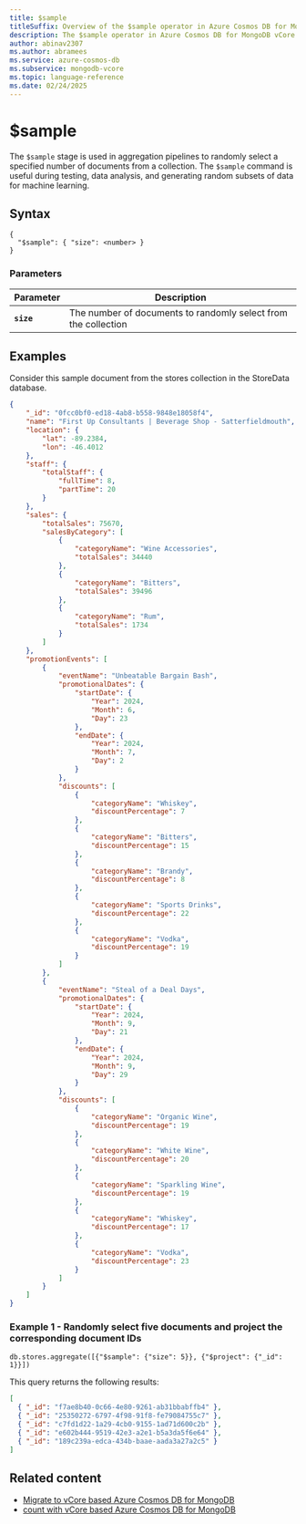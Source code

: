 ```yaml
---
title: $sample
titleSuffix: Overview of the $sample operator in Azure Cosmos DB for MongoDB vCore
description: The $sample operator in Azure Cosmos DB for MongoDB vCore returns a randomly selected number of documents
author: abinav2307
ms.author: abramees
ms.service: azure-cosmos-db
ms.subservice: mongodb-vcore
ms.topic: language-reference
ms.date: 02/24/2025
---
```


# $sample
The `$sample` stage is used in aggregation pipelines to randomly select a specified number of documents from a collection. The `$sample` command is useful during testing, data analysis, and generating random subsets of data for machine learning.

## Syntax

```mongodb
{
  "$sample": { "size": <number> }
}
```

### Parameters

| Parameter | Description |
| --- | --- |
| **`size`** | The number of documents to randomly select from the collection|

## Examples
Consider this sample document from the stores collection in the StoreData database.

```json
{
    "_id": "0fcc0bf0-ed18-4ab8-b558-9848e18058f4",
    "name": "First Up Consultants | Beverage Shop - Satterfieldmouth",
    "location": {
        "lat": -89.2384,
        "lon": -46.4012
    },
    "staff": {
        "totalStaff": {
            "fullTime": 8,
            "partTime": 20
        }
    },
    "sales": {
        "totalSales": 75670,
        "salesByCategory": [
            {
                "categoryName": "Wine Accessories",
                "totalSales": 34440
            },
            {
                "categoryName": "Bitters",
                "totalSales": 39496
            },
            {
                "categoryName": "Rum",
                "totalSales": 1734
            }
        ]
    },
    "promotionEvents": [
        {
            "eventName": "Unbeatable Bargain Bash",
            "promotionalDates": {
                "startDate": {
                    "Year": 2024,
                    "Month": 6,
                    "Day": 23
                },
                "endDate": {
                    "Year": 2024,
                    "Month": 7,
                    "Day": 2
                }
            },
            "discounts": [
                {
                    "categoryName": "Whiskey",
                    "discountPercentage": 7
                },
                {
                    "categoryName": "Bitters",
                    "discountPercentage": 15
                },
                {
                    "categoryName": "Brandy",
                    "discountPercentage": 8
                },
                {
                    "categoryName": "Sports Drinks",
                    "discountPercentage": 22
                },
                {
                    "categoryName": "Vodka",
                    "discountPercentage": 19
                }
            ]
        },
        {
            "eventName": "Steal of a Deal Days",
            "promotionalDates": {
                "startDate": {
                    "Year": 2024,
                    "Month": 9,
                    "Day": 21
                },
                "endDate": {
                    "Year": 2024,
                    "Month": 9,
                    "Day": 29
                }
            },
            "discounts": [
                {
                    "categoryName": "Organic Wine",
                    "discountPercentage": 19
                },
                {
                    "categoryName": "White Wine",
                    "discountPercentage": 20
                },
                {
                    "categoryName": "Sparkling Wine",
                    "discountPercentage": 19
                },
                {
                    "categoryName": "Whiskey",
                    "discountPercentage": 17
                },
                {
                    "categoryName": "Vodka",
                    "discountPercentage": 23
                }
            ]
        }
    ]
}
```

### Example 1 - Randomly select five documents and project the corresponding document IDs

```mongodb
db.stores.aggregate([{"$sample": {"size": 5}}, {"$project": {"_id": 1}}])
```

This query returns the following results:
```json
[
  { "_id": "f7ae8b40-0c66-4e80-9261-ab31bbabffb4" },
  { "_id": "25350272-6797-4f98-91f8-fe79084755c7" },
  { "_id": "c7fd1d22-1a29-4cb0-9155-1ad71d600c2b" },
  { "_id": "e602b444-9519-42e3-a2e1-b5a3da5f6e64" },
  { "_id": "189c239a-edca-434b-baae-aada3a27a2c5" }
]
```

## Related content

- [Migrate to vCore based Azure Cosmos DB for MongoDB](https://aka.ms/migrate-to-azure-cosmosdb-for-mongodb-vcore)
- [count with vCore based Azure Cosmos DB for MongoDB](../../commands/aggregation/count.md)
